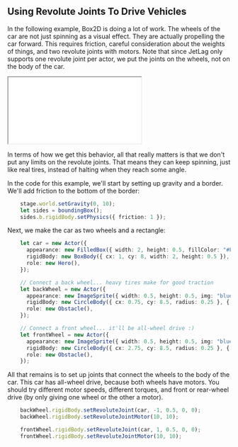 ## Using Revolute Joints To Drive Vehicles

In the following example, Box2D is doing a lot of work.  The wheels of the car
are not just spinning as a visual effect.  They are actually propelling the car
forward.  This requires friction, careful consideration about the weights of
things, and two revolute joints with motors.  Note that since JetLag only
supports one revolute joint per actor, we put the joints on the wheels, not on
the body of the car.

<iframe src="./game_03.iframe.html"></iframe>

In terms of how we get this behavior, all that really matters is that we don't
put any limits on the revolute joints.  That means they can keep spinning, just
like real tires, instead of halting when they reach some angle.

In the code for this example, we'll start by setting up gravity and a border.
We'll add friction to the bottom of the border:

```typescript
    stage.world.setGravity(0, 10);
    let sides = boundingBox();
    sides.b.rigidBody.setPhysics({ friction: 1 });
```

Next, we make the car as two wheels and a rectangle:

```typescript
    let car = new Actor({
      appearance: new FilledBox({ width: 2, height: 0.5, fillColor: "#FF0000" }),
      rigidBody: new BoxBody({ cx: 1, cy: 8, width: 2, height: 0.5 }),
      role: new Hero(),
    });

    // Connect a back wheel... heavy tires make for good traction
    let backWheel = new Actor({
      appearance: new ImageSprite({ width: 0.5, height: 0.5, img: "blue_ball.png" }),
      rigidBody: new CircleBody({ cx: 0.75, cy: 8.5, radius: 0.25 }, { density: 3, friction: 1 }),
      role: new Obstacle(),
    });

    // Connect a front wheel... it'll be all-wheel drive :)
    let frontWheel = new Actor({
      appearance: new ImageSprite({ width: 0.5, height: 0.5, img: "blue_ball.png" }),
      rigidBody: new CircleBody({ cx: 2.75, cy: 8.5, radius: 0.25 }, { density: 3, friction: 1 }),
      role: new Obstacle(),
    });
```

All that remains is to set up joints that connect the wheels to the body of the
car.  This car has all-wheel drive, because both wheels have motors.  You should
try different motor speeds, different torques, and front or rear-wheel drive (by
only giving one wheel or the other a motor).

```typescript
    backWheel.rigidBody.setRevoluteJoint(car, -1, 0.5, 0, 0);
    backWheel.rigidBody.setRevoluteJointMotor(10, 10);

    frontWheel.rigidBody.setRevoluteJoint(car, 1, 0.5, 0, 0);
    frontWheel.rigidBody.setRevoluteJointMotor(10, 10);
```
